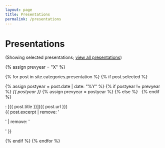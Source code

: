 ```yaml
---
layout: page
title: Presentations
permalink: /presentations
---
```


# Presentations

(Showing selected presentations; [view all presentations](/allpresentations))

{% assign prevyear = "X" %}

{% for post in site.categories.presentation %}
  {% if post.selected %}

{% assign postyear = post.date | date: "%Y" %}
{% if postyear != prevyear %} *{{ postyear }}* {% assign prevyear = postyear %} {% else %} &nbsp; {% endif %}

: [{{ post.title }}]({{ post.url }})  
{{ post.excerpt | remove: '<p>' | remove: '</p>' }}

  {% endif %}
{% endfor %}

